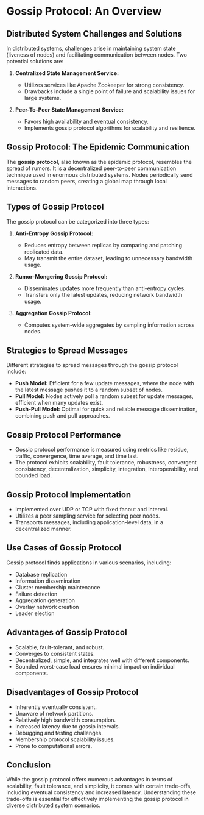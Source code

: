 # Gossip Protocol: An Overview

## Distributed System Challenges and Solutions

In distributed systems, challenges arise in maintaining system state (liveness of nodes) and facilitating communication between nodes. Two potential solutions are:

1. **Centralized State Management Service:**
    
    - Utilizes services like Apache Zookeeper for strong consistency.
    - Drawbacks include a single point of failure and scalability issues for large systems.

2. **Peer-To-Peer State Management Service:**
    
    - Favors high availability and eventual consistency.
    - Implements gossip protocol algorithms for scalability and resilience.

## Gossip Protocol: The Epidemic Communication

The **gossip protocol**, also known as the epidemic protocol, resembles the spread of rumors. It is a decentralized peer-to-peer communication technique used in enormous distributed systems. Nodes periodically send messages to random peers, creating a global map through local interactions.

## Types of Gossip Protocol

The gossip protocol can be categorized into three types:

1. **Anti-Entropy Gossip Protocol:**
    
    - Reduces entropy between replicas by comparing and patching replicated data.
    - May transmit the entire dataset, leading to unnecessary bandwidth usage.

2. **Rumor-Mongering Gossip Protocol:**
    
    - Disseminates updates more frequently than anti-entropy cycles.
    - Transfers only the latest updates, reducing network bandwidth usage.

3. **Aggregation Gossip Protocol:**
    
    - Computes system-wide aggregates by sampling information across nodes.

## Strategies to Spread Messages

Different strategies to spread messages through the gossip protocol include:

- **Push Model:** Efficient for a few update messages, where the node with the latest message pushes it to a random subset of nodes.
- **Pull Model:** Nodes actively poll a random subset for update messages, efficient when many updates exist.
- **Push-Pull Model:** Optimal for quick and reliable message dissemination, combining push and pull approaches.

## Gossip Protocol Performance

- Gossip protocol performance is measured using metrics like residue, traffic, convergence, time average, and time last.
- The protocol exhibits scalability, fault tolerance, robustness, convergent consistency, decentralization, simplicity, integration, interoperability, and bounded load.

## Gossip Protocol Implementation

- Implemented over UDP or TCP with fixed fanout and interval.
- Utilizes a peer sampling service for selecting peer nodes.
- Transports messages, including application-level data, in a decentralized manner.

## Use Cases of Gossip Protocol

Gossip protocol finds applications in various scenarios, including:

- Database replication
- Information dissemination
- Cluster membership maintenance
- Failure detection
- Aggregation generation
- Overlay network creation
- Leader election

## Advantages of Gossip Protocol

- Scalable, fault-tolerant, and robust.
- Converges to consistent states.
- Decentralized, simple, and integrates well with different components.
- Bounded worst-case load ensures minimal impact on individual components.

## Disadvantages of Gossip Protocol

- Inherently eventually consistent.
- Unaware of network partitions.
- Relatively high bandwidth consumption.
- Increased latency due to gossip intervals.
- Debugging and testing challenges.
- Membership protocol scalability issues.
- Prone to computational errors.

## Conclusion

While the gossip protocol offers numerous advantages in terms of scalability, fault tolerance, and simplicity, it comes with certain trade-offs, including eventual consistency and increased latency. Understanding these trade-offs is essential for effectively implementing the gossip protocol in diverse distributed system scenarios.